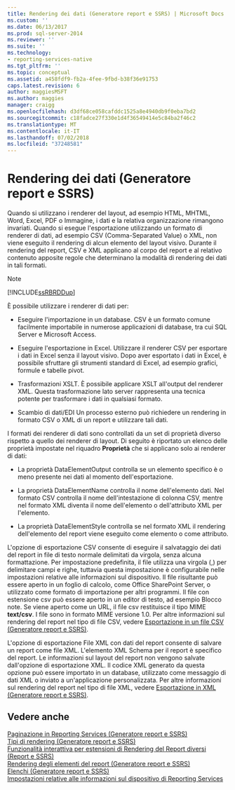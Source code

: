 ```yaml
---
title: Rendering dei dati (Generatore report e SSRS) | Microsoft Docs
ms.custom: ''
ms.date: 06/13/2017
ms.prod: sql-server-2014
ms.reviewer: ''
ms.suite: ''
ms.technology:
- reporting-services-native
ms.tgt_pltfrm: ''
ms.topic: conceptual
ms.assetid: a458fdf9-fb2a-4fee-9fbd-b38f36e91753
caps.latest.revision: 6
author: maggiesMSFT
ms.author: maggies
manager: craigg
ms.openlocfilehash: d3df68ce058cafddc1525a8e4940db9f0eba7bd2
ms.sourcegitcommit: c18fadce27f330e1d4f36549414e5c84ba2f46c2
ms.translationtype: MT
ms.contentlocale: it-IT
ms.lasthandoff: 07/02/2018
ms.locfileid: "37248581"
---
```

# <a name="rendering-data-report-builder-and-ssrs"></a>Rendering dei dati (Generatore report e SSRS)
  Quando si utilizzano i renderer del layout, ad esempio HTML, MHTML, Word, Excel, PDF o Immagine, i dati e la relativa organizzazione rimangono invariati. Quando si esegue l'esportazione utilizzando un formato di renderer di dati, ad esempio CSV (Comma-Separated Value) o XML, non viene eseguito il rendering di alcun elemento del layout visivo. Durante il rendering del report, CSV e XML applicano al corpo del report e al relativo contenuto apposite regole che determinano la modalità di rendering dei dati in tali formati.  
  
> [!NOTE]  
>  [!INCLUDE[ssRBRDDup](../../includes/ssrbrddup-md.md)]  
  
 È possibile utilizzare i renderer di dati per:  
  
-   Eseguire l'importazione in un database. CSV è un formato comune facilmente importabile in numerose applicazioni di database, tra cui SQL Server e Microsoft Access.  
  
-   Eseguire l'esportazione in Excel. Utilizzare il renderer CSV per esportare i dati in Excel senza il layout visivo. Dopo aver esportato i dati in Excel, è possibile sfruttare gli strumenti standard di Excel, ad esempio grafici, formule e tabelle pivot.  
  
-   Trasformazioni XSLT. È possibile applicare XSLT all'output del renderer XML. Questa trasformazione lato server rappresenta una tecnica potente per trasformare i dati in qualsiasi formato.  
  
-   Scambio di dati/EDI Un processo esterno può richiedere un rendering in formato CSV o XML di un report e utilizzare tali dati.  
  
 I formati dei renderer di dati sono controllati da un set di proprietà diverso rispetto a quello dei renderer di layout. Di seguito è riportato un elenco delle proprietà impostate nel riquadro **Proprietà** che si applicano solo ai renderer di dati:  
  
-   La proprietà DataElementOutput controlla se un elemento specifico è o meno presente nei dati al momento dell'esportazione.  
  
-   La proprietà DataElementName controlla il nome dell'elemento dati. Nel formato CSV controlla il nome dell'intestazione di colonna CSV, mentre nel formato XML diventa il nome dell'elemento o dell'attributo XML per l'elemento.  
  
-   La proprietà DataElementStyle controlla se nel formato XML il rendering dell'elemento del report viene eseguito come elemento o come attributo.  
  
 L'opzione di esportazione CSV consente di eseguire il salvataggio dei dati del report in file di testo normale delimitati da virgola, senza alcuna formattazione. Per impostazione predefinita, il file utilizza una virgola (,) per delimitare campi e righe, tuttavia questa impostazione è configurabile nelle impostazioni relative alle informazioni sul dispositivo. Il file risultante può essere aperto in un foglio di calcolo, come Office SharePoint Server, o utilizzato come formato di importazione per altri programmi. Il file con estensione csv può essere aperto in un editor di testo, ad esempio Blocco note. Se viene aperto come un URL, il file csv restituisce il tipo MIME **text/csv**. I file sono in formato MIME versione 1.0. Per altre informazioni sul rendering del report nel tipo di file CSV, vedere [Esportazione in un file CSV &#40;Generatore report e SSRS&#41;](../report-builder/exporting-to-a-csv-file-report-builder-and-ssrs.md).  
  
 L'opzione di esportazione File XML con dati del report consente di salvare un report come file XML. L'elemento XML Schema per il report è specifico del report. Le informazioni sul layout del report non vengono salvate dall'opzione di esportazione XML. Il codice XML generato da questa opzione può essere importato in un database, utilizzato come messaggio di dati XML o inviato a un'applicazione personalizzata. Per altre informazioni sul rendering del report nel tipo di file XML, vedere [Esportazione in XML &#40;Generatore report e SSRS&#41;](../report-builder/exporting-to-xml-report-builder-and-ssrs.md).  
  
## <a name="see-also"></a>Vedere anche  
 [Paginazione in Reporting Services &#40;Generatore report e SSRS&#41;](pagination-in-reporting-services-report-builder-and-ssrs.md)   
 [Tipi di rendering &#40;Generatore report e SSRS&#41;](rendering-behaviors-report-builder-and-ssrs.md)   
 [Funzionalità interattiva per estensioni di Rendering del Report diversi &#40;Report e SSRS&#41;](../report-builder/interactive-functionality-different-report-rendering-extensions.md)   
 [Rendering degli elementi del report &#40;Generatore report e SSRS&#41;](rendering-report-items-report-builder-and-ssrs.md)   
 [Elenchi &#40;Generatore report e SSRS&#41;](tables-matrices-and-lists-report-builder-and-ssrs.md)   
 [Impostazioni relative alle informazioni sul dispositivo di Reporting Services](http://go.microsoft.com/fwlink/?LinkId=102515)  
  
  
